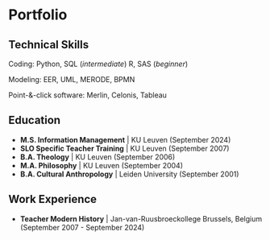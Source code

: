 # Portfolio

## Technical Skills
Coding:                    Python, SQL (*intermediate*)
                           R, SAS (*beginner*)
                  
Modeling:                  EER, UML, MERODE, BPMN

Point-&-click software:    Merlin, Celonis, Tableau

## Education
- **M.S. Information Management** | KU Leuven (September 2024)
- **SLO  Specific Teacher Training** | KU Leuven (September 2007)
- **B.A. Theology** | KU Leuven (September 2006)
- **M.A. Philosophy** | KU Leuven (September 2004)
- **B.A. Cultural Anthropology** | Leiden University (September 2001)

## Work Experience
- **Teacher Modern History** | Jan-van-Ruusbroeckollege Brussels, Belgium (September 2007 - September 2024)
